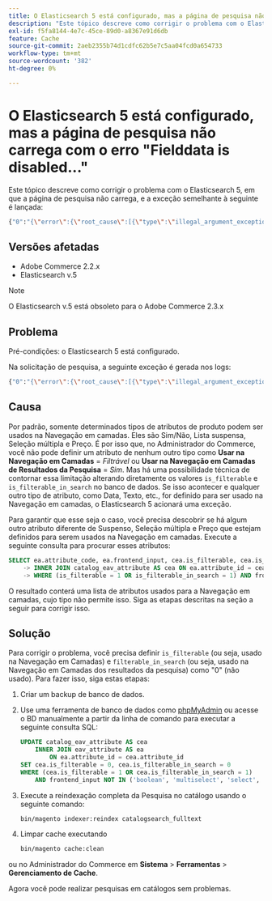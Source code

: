 ```yaml
---
title: O Elasticsearch 5 está configurado, mas a página de pesquisa não carrega com o erro "Fielddata is disabled..."
description: "Este tópico descreve como corrigir o problema com o Elasticsearch 5, em que a página de pesquisa não carrega, e a exceção semelhante à seguinte é lançada:"
exl-id: f5fa8144-4e7c-45ce-89d0-a8367e91d6db
feature: Cache
source-git-commit: 2aeb2355b74d1cdfc62b5e7c5aa04fcd0a654733
workflow-type: tm+mt
source-wordcount: '382'
ht-degree: 0%

---
```


# O Elasticsearch 5 está configurado, mas a página de pesquisa não carrega com o erro &quot;Fielddata is disabled...&quot;

Este tópico descreve como corrigir o problema com o Elasticsearch 5, em que a página de pesquisa não carrega, e a exceção semelhante à seguinte é lançada:

```bash
{"0":"{\"error\":{\"root_cause\":[{\"type\":\"illegal_argument_exception\",\"reason\":\"Fielddata is disabled on text fields by default. Set fielddata=true on [%attribute_code%]] in order to load fielddata in memory by uninverting the inverted index. Note that this can however use significant memory.\"}].
```

## Versões afetadas

* Adobe Commerce 2.2.x
* Elasticsearch v.5

>[!NOTE]
>
>O Elasticsearch v.5 está obsoleto para o Adobe Commerce 2.3.x

## Problema

Pré-condições: o Elasticsearch 5 está configurado.

Na solicitação de pesquisa, a seguinte exceção é gerada nos logs:

```bash
{"0":"{\"error\":{\"root_cause\":[{\"type\":\"illegal_argument_exception\",\"reason\":\"Fielddata is disabled on text fields by default. Set fielddata=true on [%attribute_code%]] in order to load fielddata in memory by uninverting the inverted index. Note that this can however use significant memory.\"}].
```

## Causa

Por padrão, somente determinados tipos de atributos de produto podem ser usados na Navegação em camadas. Eles são Sim/Não, Lista suspensa, Seleção múltipla e Preço. É por isso que, no Administrador do Commerce, você não pode definir um atributo de nenhum outro tipo como **Usar na Navegação em Camadas** = *Filtrável* ou **Usar na Navegação em Camadas de Resultados da Pesquisa** = *Sim*. Mas há uma possibilidade técnica de contornar essa limitação alterando diretamente os valores `is_filterable` e `is_filterable_in_search` no banco de dados. Se isso acontecer e qualquer outro tipo de atributo, como Data, Texto, etc., for definido para ser usado na Navegação em camadas, o Elasticsearch 5 acionará uma exceção.

Para garantir que esse seja o caso, você precisa descobrir se há algum outro atributo diferente de Suspenso, Seleção múltipla e Preço que estejam definidos para serem usados na Navegação em camadas. Execute a seguinte consulta para procurar esses atributos:

```sql
SELECT ea.attribute_code, ea.frontend_input, cea.is_filterable, cea.is_filterable_in_search FROM eav_attribute AS ea
    -> INNER JOIN catalog_eav_attribute AS cea ON ea.attribute_id = cea.`attribute_id`
    -> WHERE (is_filterable = 1 OR is_filterable_in_search = 1) AND frontend_input NOT IN ('boolean', 'multiselect', 'select', 'price');
```

O resultado conterá uma lista de atributos usados para a Navegação em camadas, cujo tipo não permite isso. Siga as etapas descritas na seção a seguir para corrigir isso.

## Solução

Para corrigir o problema, você precisa definir `is_filterable` (ou seja, usado na Navegação em Camadas) e `filterable_in_search` (ou seja, usado na Navegação em Camadas dos resultados da pesquisa) como &quot;0&quot; (não usado). Para fazer isso, siga estas etapas:

1. Criar um backup de banco de dados.
1. Use uma ferramenta de banco de dados como [phpMyAdmin](https://experienceleague.adobe.com/en/docs/commerce-operations/installation-guide/prerequisites/optional-software#phpmyadmin) ou acesse o BD manualmente a partir da linha de comando para executar a seguinte consulta SQL:

   ```sql
   UPDATE catalog_eav_attribute AS cea
       INNER JOIN eav_attribute AS ea
           ON ea.attribute_id = cea.attribute_id
   SET cea.is_filterable = 0, cea.is_filterable_in_search = 0
   WHERE (cea.is_filterable = 1 OR cea.is_filterable_in_search = 1)
       AND frontend_input NOT IN ('boolean', 'multiselect', 'select', 'price');
   ```

1. Execute a reindexação completa da Pesquisa no catálogo usando o seguinte comando:

   ```bash
   bin/magento indexer:reindex catalogsearch_fulltext
   ```

1. Limpar cache executando

   ```bash
   bin/magento cache:clean
   ```

ou no Administrador do Commerce em **Sistema** > **Ferramentas** > **Gerenciamento de Cache**.

Agora você pode realizar pesquisas em catálogos sem problemas.
